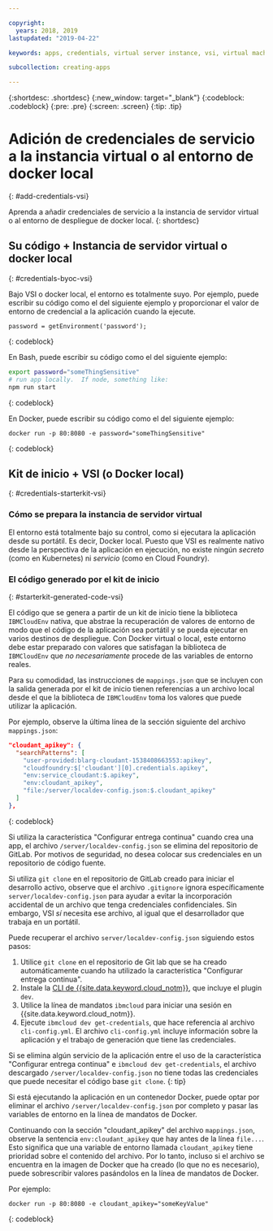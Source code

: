 ```yaml
---

copyright:
  years: 2018, 2019
lastupdated: "2019-04-22"

keywords: apps, credentials, virtual server instance, vsi, virtual machine, vm, environment, credential, virtual, docker, local, ibmcloudenv

subcollection: creating-apps

---
```


{:shortdesc: .shortdesc}
{:new_window: target="_blank"}
{:codeblock: .codeblock}
{:pre: .pre}
{:screen: .screen}
{:tip: .tip}

# Adición de credenciales de servicio a la instancia virtual o al entorno de docker local
{: #add-credentials-vsi}

Aprenda a añadir credenciales de servicio a la instancia de servidor virtual o al entorno de despliegue de docker local.
{: shortdesc}

## Su código + Instancia de servidor virtual o docker local
{: #credentials-byoc-vsi}

Bajo VSI o docker local, el entorno es totalmente suyo. Por ejemplo, puede escribir su código como el del siguiente ejemplo y proporcionar el valor de entorno de credencial a la aplicación cuando la ejecute.
```
password = getEnvironment('password');
```
{: codeblock}

En Bash, puede escribir su código como el del siguiente ejemplo:
```bash
export password="someThingSensitive"
# run app locally.  If node, something like:
npm run start
```
{: codeblock}

En Docker, puede escribir su código como el del siguiente ejemplo:
```
docker run -p 80:8080 -e password="someThingSensitive"
```
{: codeblock}

## Kit de inicio + VSI (o Docker local)
{: #credentials-starterkit-vsi}

### Cómo se prepara la instancia de servidor virtual

El entorno está totalmente bajo su control, como si ejecutara la aplicación desde su portátil. Es decir, Docker local. Puesto que VSI es realmente nativo desde la perspectiva de la aplicación en ejecución, no existe ningún _secreto_ (como en Kubernetes) ni _servicio_
(como en Cloud Foundry).

### El código generado por el kit de inicio
{: #starterkit-generated-code-vsi}

El código que se genera a partir de un kit de inicio tiene la biblioteca `IBMCloudEnv` nativa, que abstrae la recuperación de valores de entorno de modo que el código de la aplicación sea portátil y se pueda ejecutar en varios destinos de despliegue. Con Docker virtual o local, este entorno debe estar preparado con valores que satisfagan la biblioteca de `IBMCloudEnv` que _no necesariamente_ procede de las variables de entorno reales.

Para su comodidad, las instrucciones de `mappings.json` que se incluyen con la salida generada por el kit de inicio tienen referencias a un archivo local desde el que la biblioteca de `IBMCloudEnv` toma los valores que puede utilizar la aplicación.

Por ejemplo, observe la última línea de la sección siguiente del archivo `mappings.json`:
```json
"cloudant_apikey": {
  "searchPatterns": [
    "user-provided:blarg-cloudant-1538408663553:apikey",
    "cloudfoundry:$['cloudant'][0].credentials.apikey",
    "env:service_cloudant:$.apikey",
    "env:cloudant_apikey",
    "file:/server/localdev-config.json:$.cloudant_apikey"
  ]
},
```
{: codeblock}

Si utiliza la característica "Configurar entrega continua" cuando crea una app, el archivo `/server/localdev-config.json` se elimina del repositorio de GitLab. Por motivos de seguridad, no desea colocar sus credenciales en un repositorio de código fuente.

Si utiliza `git clone` en el repositorio de GitLab creado para iniciar el desarrollo activo, observe que el archivo `.gitignore` ignora específicamente `server/localdev-config.json` para ayudar a evitar la incorporación accidental de un archivo que tenga credenciales confidenciales. Sin embargo, VSI _sí_ necesita ese archivo, al igual que el desarrollador que trabaja en un portátil.

Puede recuperar el archivo `server/localdev-config.json` siguiendo estos pasos:

1. Utilice `git clone` en el repositorio de Git lab que se ha creado automáticamente cuando ha utilizado la característica "Configurar entrega continua".
2. Instale la [CLI de {{site.data.keyword.cloud_notm}}](/docs/cli?topic=cloud-cli-ibmcloud-cli), que incluye el plugin
`dev`.
3. Utilice la línea de mandatos `ibmcloud` para iniciar una sesión en {{site.data.keyword.cloud_notm}}.
4. Ejecute `ibmcloud dev get-credentials`, que hace referencia al archivo `cli-config.yml`. El archivo `cli-config.yml` incluye información sobre la aplicación y el trabajo de generación que tiene las credenciales.

Si se elimina algún servicio de la aplicación entre el uso de la característica "Configurar entrega continua" e `ibmcloud dev get-credentials`, el archivo descargado `/server/localdev-config.json` no tiene todas las credenciales que puede necesitar el código base `git clone`.
{: tip}

Si está ejecutando la aplicación en un contenedor Docker, puede optar por eliminar el archivo `/server/localdev-config.json` por completo y pasar las variables de entorno en la línea de mandatos de Docker.

Continuando con la sección "cloudant_apikey" del archivo `mappings.json`, observe la sentencia `env:cloudant_apikey` que hay antes de la línea `file...`. Esto significa que una variable de entorno llamada `cloudant_apikey` tiene prioridad sobre el contenido del archivo. Por lo tanto, incluso si el archivo se encuentra en la imagen de Docker que ha creado (lo que no es necesario), puede sobrescribir valores pasándolos en la línea de mandatos de Docker.

Por ejemplo:
```
docker run -p 80:8080 -e cloudant_apikey="someKeyValue"
```
{: codeblock}
